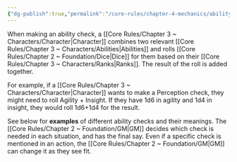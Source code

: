 ```yaml
---
{"dg-publish":true,"permalink":"/core-rules/chapter-4-mechanics/ability-checks/"}
---
```


When making an ability check, a [[Core Rules/Chapter 3 ~ Characters/Character\|Character]] combines two relevant [[Core Rules/Chapter 3 ~ Characters/Abilities\|Abilities]] and rolls [[Core Rules/Chapter 2 ~ Foundation/Dice\|Dice]] for them based on their [[Core Rules/Chapter 3 ~ Characters/Ranks\|Ranks]]. The result of the roll is added together.

For example, if a [[Core Rules/Chapter 3 ~ Characters/Character\|Character]] wants to make a Perception check, they might need to roll Agility + Insight. If they have 1d6 in agility and 1d4 in insight, they would roll 1d6+1d4 for the result.

See below for **examples** of different ability checks and their meanings. The [[Core Rules/Chapter 2 ~ Foundation/GM\|GM]] decides which check is needed in each situation, and has the final say. Even if a specific check is mentioned in an action, the [[Core Rules/Chapter 2 ~ Foundation/GM\|GM]] can change it as they see fit.
